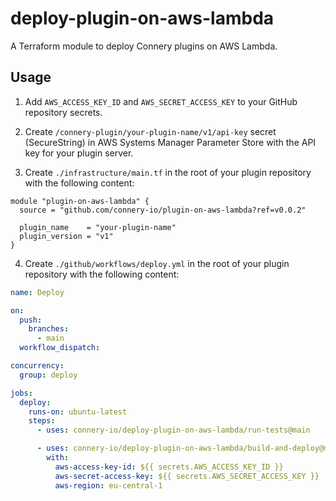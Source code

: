 # deploy-plugin-on-aws-lambda

A Terraform module to deploy Connery plugins on AWS Lambda.

## Usage

1. Add `AWS_ACCESS_KEY_ID` and `AWS_SECRET_ACCESS_KEY` to your GitHub repository secrets.

2. Create `/connery-plugin/your-plugin-name/v1/api-key` secret (SecureString) in AWS Systems Manager Parameter Store with the API key for your plugin server.

3. Create `./infrastructure/main.tf` in the root of your plugin repository with the following content:

```hcl
module "plugin-on-aws-lambda" {
  source = "github.com/connery-io/plugin-on-aws-lambda?ref=v0.0.2"

  plugin_name    = "your-plugin-name"
  plugin_version = "v1"
}
```

4. Create `./github/workflows/deploy.yml` in the root of your plugin repository with the following content:

```yaml
name: Deploy

on:
  push:
    branches:
      - main
  workflow_dispatch:

concurrency:
  group: deploy

jobs:
  deploy:
    runs-on: ubuntu-latest
    steps:
      - uses: connery-io/deploy-plugin-on-aws-lambda/run-tests@main

      - uses: connery-io/deploy-plugin-on-aws-lambda/build-and-deploy@main
        with:
          aws-access-key-id: ${{ secrets.AWS_ACCESS_KEY_ID }}
          aws-secret-access-key: ${{ secrets.AWS_SECRET_ACCESS_KEY }}
          aws-region: eu-central-1
```
